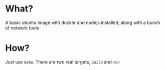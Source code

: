 # What?

A basic ubuntu image with docker and nodejs installed, along with a bunch of network tools

# How?

Just use `make`. There are two real targets, `build` and `run`
